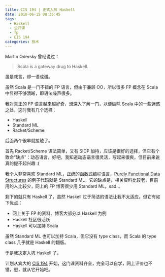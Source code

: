 ```yaml
---
title: CIS 194 | 正式入坑 Haskell
date: 2018-06-15 08:35:45
tags:
  - Haskell
  - 公开课
  - fp
  - CIS 194
categories: 技术
---
```


Martin Odersky 曾经说过：

>Scala is a gateway drug to Haskell.

虽是戏言，却一语成谶。

虽然 Scala 是一门不错的 FP 语言，但由于兼顾 OO，所以很多 FP 概念在 Scala 中显得不够清晰，即语法噪声很多。

我对真正的 FP 语言越来越好奇，想深入了解一门，以便破除 Scala 中的一些迷惑之处，这时我有几个选择：

* Haskell
* Standard ML
* Racket/Scheme

<!-- more -->

后面两个很早就接触了。

首先 Racket/Scheme 语法简单，又有 SICP 加持，应该是很好的选择，但它有个致命“缺点”：动态语言，好吧，我知道动态语言很灵活，写起来很爽，但目前来说真的提不起兴趣 :(

我个人非常喜欢 Standard ML，正统的函数式编程语言，[Purely Functional Data Structures](https://book.douban.com/subject/1755557/) 的例子代码就是 Standard ML，它的缺点是，相关资料比较老，目前用的人比较少，网上的 FP 博客很少用 Standard ML，sad...

剩下的就只有 Haskell 了，虽然 Haskell 过于简洁的语法让我不太适应，但它有如下优点：

* 网上关于 FP 的资料、博客大部分以 Haskell 为例
* Haskell 社区很活跃
* Haskell 可以加持 Scala

虽然 Standard ML 也可以加持 Scala，但它没有 type class，而 Scala 的 type class 几乎就是 Haskell 的翻版。

于是我决定入坑 Haskell 了。

计划从宾大的 [CIS 194](http://www.seas.upenn.edu/~cis194/fall16/index.html) 开始，这门课资料齐全，完全可以自学，网上评价也不错，恩，就从它开始吧。

